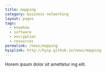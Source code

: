 ```yaml
---
title: mapping
category: business networking
layout: pages
tags:
  - knowhow
  - software
  - encryption
  - resources
permalink: /news/mapping
hyiplink: http://hyip.github.io/news/mapping
---
```

Horem ipsum dolor sit amettetur ing elit. 

